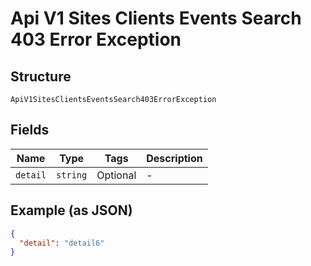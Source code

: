 
# Api V1 Sites Clients Events Search 403 Error Exception

## Structure

`ApiV1SitesClientsEventsSearch403ErrorException`

## Fields

| Name | Type | Tags | Description |
|  --- | --- | --- | --- |
| `detail` | `string` | Optional | - |

## Example (as JSON)

```json
{
  "detail": "detail6"
}
```

